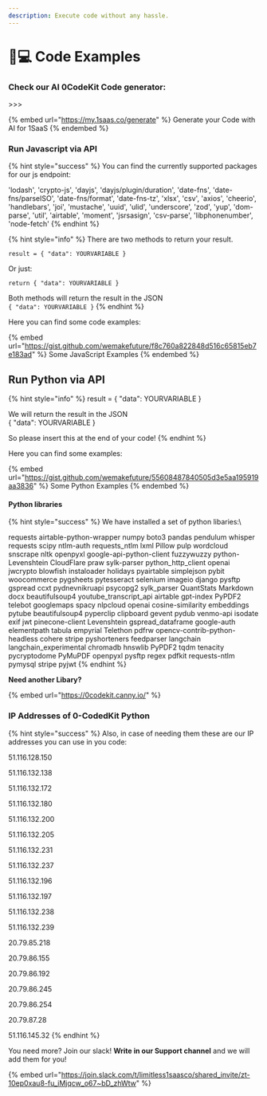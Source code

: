 ```yaml
---
description: Execute code without any hassle.
---
```


# 👨💻 Code Examples

### Check our AI 0CodeKit Code generator:

\>>>

{% embed url="https://my.1saas.co/generate" %}
Generate your Code with AI for 1SaaS
{% endembed %}

### Run Javascript via API

{% hint style="success" %}
You can find the currently supported packages for our js endpoint:

'lodash', 'crypto-js', 'dayjs', 'dayjs/plugin/duration', 'date-fns', 'date-fns/parseISO', 'date-fns/format', 'date-fns-tz', 'xlsx', 'csv', 'axios', 'cheerio', 'handlebars', 'joi', 'mustache', 'uuid', 'ulid', 'underscore', 'zod', 'yup', 'dom-parse', 'util', 'airtable', 'moment', 'jsrsasign', 'csv-parse', 'libphonenumber', 'node-fetch'
{% endhint %}

{% hint style="info" %}
There are two methods to return your result.&#x20;

`result = { "data": YOURVARIABLE }`

Or just:&#x20;

`return { "data": YOURVARIABLE }`

Both methods will return the result in the JSON \
`{ "data": YOURVARIABLE }`
{% endhint %}



Here you can find some code examples:&#x20;

{% embed url="https://gist.github.com/wemakefuture/f8c760a822848d516c65815eb7e183ad" %}
Some JavaScript Examples
{% endembed %}

## Run Python via API

{% hint style="info" %}
result = { "data": YOURVARIABLE }

We will return the result in the JSON \
{ "data": YOURVARIABLE }

So please insert this at the end of your code!
{% endhint %}

Here you can find some examples:&#x20;

{% embed url="https://gist.github.com/wemakefuture/55608487840505d3e5aa195919aa3836" %}
Some Python Examples
{% endembed %}

#### Python libraries

{% hint style="success" %}
We have installed a set of python libaries:\


requests airtable-python-wrapper numpy boto3 pandas pendulum whisper requests scipy ntlm-auth requests\_ntlm lxml Pillow pulp wordcloud snscrape nltk openpyxl google-api-python-client fuzzywuzzy python-Levenshtein CloudFlare praw sylk-parser python\_http\_client openai jwcrypto blowfish instaloader holidays pyairtable simplejson pybit woocommerce pygsheets pytesseract selenium imageio django pysftp gspread ccxt pydnevnikruapi psycopg2 sylk\_parser QuantStats Markdown docx beautifulsoup4 youtube\_transcript\_api airtable gpt-index PyPDF2 telebot googlemaps spacy nlpcloud openai cosine-similarity embeddings pytube beautifulsoup4 pyperclip clipboard gevent pydub venmo-api isodate exif jwt pinecone-client Levenshtein gspread\_dataframe google-auth elementpath tabula empyrial Telethon pdfrw opencv-contrib-python-headless cohere stripe pyshorteners feedparser langchain langchain\_experimental chromadb hnswlib PyPDF2 tqdm tenacity pycryptodome PyMuPDF openpyxl pysftp regex pdfkit requests-ntlm pymysql stripe pyjwt
{% endhint %}

**Need another Libary?**

{% embed url="https://0codekit.canny.io/" %}

### IP Addresses of 0-CodedKit Python

{% hint style="success" %}
Also, in case of needing them these are our IP addresses you can use in you code:

51.116.128.150

51.116.132.138

51.116.132.172

51.116.132.180

51.116.132.200

51.116.132.205

51.116.132.231

51.116.132.237

51.116.132.196

51.116.132.197

51.116.132.238

51.116.132.239

20.79.85.218

20.79.86.155

20.79.86.192

20.79.86.245

20.79.86.254

20.79.87.28

51.116.145.32
{% endhint %}

You need more? Join our slack! **Write in our Support channel** and we will add them for you!

{% embed url="https://join.slack.com/t/limitless1saasco/shared_invite/zt-10ep0xau8-fu_iMjqcw_o67~bD_zhWtw" %}
